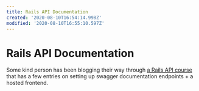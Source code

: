 ```yaml
---
title: Rails API Documentation
created: '2020-08-10T16:54:14.998Z'
modified: '2020-08-10T16:55:10.597Z'
---
```


# Rails API Documentation

Some kind person has been blogging their way through [a Rails API course](https://duetcode.io/rails-api-only-course) that has a few entries on setting up swagger documentation endpoints + a hosted frontend.
